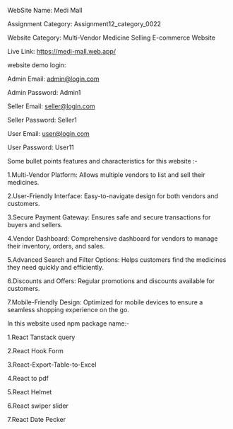 WebSite Name: Medi Mall

Assignment Category: Assignment12_category_0022 

Website Category: Multi-Vendor Medicine Selling E-commerce Website


Live Link: https://medi-mall.web.app/

website demo login:

Admin Email: admin@login.com

Admin Password: Admin1

Seller Email: seller@login.com

Seller Password: Seller1

User Email: user@login.com

User Password: User11


Some bullet points features and characteristics for this website :-

1.Multi-Vendor Platform: Allows multiple vendors to list and sell their medicines.

2.User-Friendly Interface: Easy-to-navigate design for both vendors and customers.

3.Secure Payment Gateway: Ensures safe and secure transactions for buyers and sellers.

4.Vendor Dashboard: Comprehensive dashboard for vendors to manage their inventory, orders, and sales.

5.Advanced Search and Filter Options: Helps customers find the medicines they need quickly and efficiently.

6.Discounts and Offers: Regular promotions and discounts available for customers.

7.Mobile-Friendly Design: Optimized for mobile devices to ensure a seamless shopping experience on the go.

In this website used npm package name:-

1.React Tanstack query

2.React Hook Form

3.React-Export-Table-to-Excel

4.React to pdf

5.React Helmet

6.React swiper slider

7.React Date Pecker